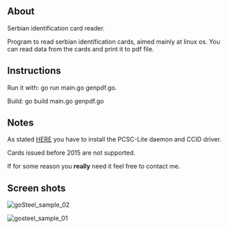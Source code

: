 ## About
Serbian identification card reader.

Program to read serbian identification cards, aimed mainly at linux os.
You can read data from the cards and print it to pdf file.


## Instructions

Run it with: go run main.go genpdf.go.

Build: go build main.go genpdf.go 

## Notes

As stated [HERE][1] you have to install the PCSC-Lite daemon and CCID driver.

Cards issued before 2015 are not supported. 

If for some reason you **really** need it feel free to contact me.

[1]: https://github.com/sf1/go-card/


## Screen shots

![goSteel_sample_02](https://user-images.githubusercontent.com/37847620/212207417-a4b9aced-cc2e-487e-91fc-d8646c4c10e7.png)

![gosteel_sample_01](https://user-images.githubusercontent.com/37847620/211685384-4f6c1f00-5576-45bd-9934-c556c5491e2a.png)
